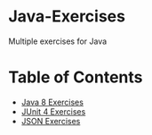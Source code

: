 # Java-Exercises
Multiple exercises for Java

# Table of Contents

* [Java 8 Exercises](https://github.com/alejoalvarez/Java-Exercises/tree/main/Exercises-Java8)
* [JUnit 4 Exercises](https://github.com/alejoalvarez/Java-Exercises/tree/main/Exercises-Junit4)
* [JSON Exercises](https://github.com/alejoalvarez/Java-Exercises/tree/main/Exercise-JSON)
